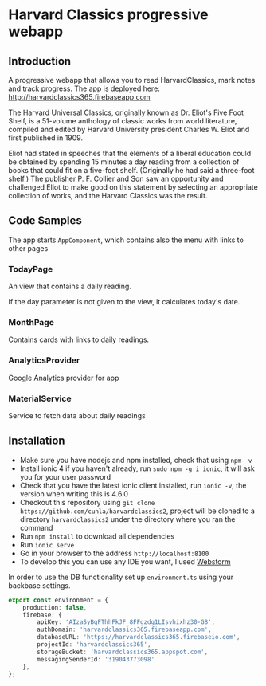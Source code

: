 # Harvard Classics progressive webapp

## Introduction

A progressive webapp that allows you to read HarvardClassics, mark notes and track progress. The app is deployed here: http://harvardclassics365.firebaseapp.com

The Harvard Universal Classics, originally known as Dr. Eliot's Five Foot Shelf, is a 51-volume anthology of classic works from world literature, compiled and edited by Harvard University president Charles W. Eliot and first published in 1909.

Eliot had stated in speeches that the elements of a liberal education could be obtained by spending 15 minutes a day reading from a collection of books that could fit on a five-foot shelf. (Originally he had said a three-foot shelf.) The publisher P. F. Collier and Son saw an opportunity and challenged Eliot to make good on this statement by selecting an appropriate collection of works, and the Harvard Classics was the result.

## Code Samples

The app starts `AppComponent`, which contains also the menu with links to other pages

### TodayPage
An view that contains a daily reading.

If the day parameter is not given to the view, it calculates today's date.

### MonthPage
Contains cards with links to daily readings.

### AnalyticsProvider
Google Analytics provider for app

### MaterialService
Service to fetch data about daily readings


## Installation

* Make sure you have nodejs and npm installed, check that using `npm -v`
* Install ionic 4 if you haven't already, run `sudo npm -g i ionic`, it will ask you for your user password
* Check that you have the latest ionic client installed, run `ionic -v`, the version when writing this is 4.6.0
* Checkout this repository using `git clone https://github.com/cunla/harvardclassics2`, project will be 
cloned to a directory `harvardclassics2` under the directory where you ran the command
* Run `npm install` to download all dependencies
* Run `ionic serve`
* Go in your browser to the address `http://localhost:8100`
* To develop this you can use any IDE you want, I used [Webstorm](https://www.jetbrains.com/webstorm/?fromMenu)

In order to use the DB functionality set up `environment.ts` using your backbase settings.

```typescript
export const environment = {
    production: false,
    firebase: {
        apiKey: 'AIzaSyBqFThhFkJF_8FFgzdg1LIsvhixhz30-G8',
        authDomain: 'harvardclassics365.firebaseapp.com',
        databaseURL: 'https://harvardclassics365.firebaseio.com',
        projectId: 'harvardclassics365',
        storageBucket: 'harvardclassics365.appspot.com',
        messagingSenderId: '319043773098'
    },
};
```
